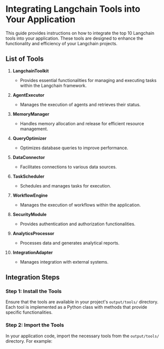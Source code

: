 # Integrating Langchain Tools into Your Application

This guide provides instructions on how to integrate the top 10 Langchain tools into your application. These tools are designed to enhance the functionality and efficiency of your Langchain projects.

## List of Tools

1. **LangchainToolkit**
   - Provides essential functionalities for managing and executing tasks within the Langchain framework.

2. **AgentExecutor**
   - Manages the execution of agents and retrieves their status.

3. **MemoryManager**
   - Handles memory allocation and release for efficient resource management.

4. **QueryOptimizer**
   - Optimizes database queries to improve performance.

5. **DataConnector**
   - Facilitates connections to various data sources.

6. **TaskScheduler**
   - Schedules and manages tasks for execution.

7. **WorkflowEngine**
   - Manages the execution of workflows within the application.

8. **SecurityModule**
   - Provides authentication and authorization functionalities.

9. **AnalyticsProcessor**
   - Processes data and generates analytical reports.

10. **IntegrationAdapter**
    - Manages integration with external systems.

## Integration Steps

### Step 1: Install the Tools

Ensure that the tools are available in your project's `output/tools/` directory. Each tool is implemented as a Python class with methods that provide specific functionalities.

### Step 2: Import the Tools

In your application code, import the necessary tools from the `output/tools/` directory. For example:
